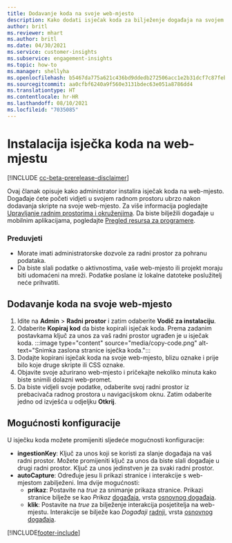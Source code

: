 ```yaml
---
title: Dodavanje koda na svoje web-mjesto
description: Kako dodati isječak koda za bilježenje događaja na svojem web-mjestu.
author: britl
ms.reviewer: mhart
ms.author: britl
ms.date: 04/30/2021
ms.service: customer-insights
ms.subservice: engagement-insights
ms.topic: how-to
ms.manager: shellyha
ms.openlocfilehash: b5467da775a621c436bd9ddedb272506acc1e2b31dcf7c87feb5dd11e2daae2b
ms.sourcegitcommit: aa0cfbf6240a9f560e3131bdec63e051a8786dd4
ms.translationtype: HT
ms.contentlocale: hr-HR
ms.lasthandoff: 08/10/2021
ms.locfileid: "7035085"
---
```

# <a name="install-the-code-snippet-on-a-website"></a>Instalacija isječka koda na web-mjestu

[!INCLUDE [cc-beta-prerelease-disclaimer](includes/cc-beta-prerelease-disclaimer.md)]

Ovaj članak opisuje kako administrator instalira isječak koda na web-mjesto. Događaje ćete početi vidjeti u svojem radnom prostoru ubrzo nakon dodavanja skripte na svoje web-mjesto. Za više informacija pogledajte [Upravljanje radnim prostorima i okruženjima](manage-environments-workspaces.md). Da biste bilježili događaje u mobilnim aplikacijama, pogledajte [Pregled resursa za programere](developer-resources.md).


### <a name="prerequisites"></a>Preduvjeti

* Morate imati administratorske dozvole za radni prostor za pohranu podataka.
* Da biste slali podatke o aktivnostima, vaše web-mjesto ili projekt moraju biti udomaćeni na mreži. Podatke poslane iz lokalne datoteke poslužitelj neće prihvatiti.


## <a name="add-code-to-your-website"></a>Dodavanje koda na svoje web-mjesto
1.  Idite na **Admin** > **Radni prostor** i zatim odaberite **Vodič za instalaciju**.
1. Odaberite **Kopiraj kod** da biste kopirali isječak koda. Prema zadanim postavkama ključ za unos za vaš radni prostor ugrađen je u isječak koda.
:::image type="content" source="media/copy-code.png" alt-text="Snimka zaslona stranice isječka koda.":::
3. Dodajte kopirani isječak koda na svoje web-mjesto, blizu <head> oznake i prije bilo koje druge skripte ili CSS oznake.
4.  Objavite svoje ažurirano web-mjesto i pričekajte nekoliko minuta kako biste snimili dolazni web-promet.
5.  Da biste vidjeli svoje podatke, odaberite svoj radni prostor iz prebacivača radnog prostora u navigacijskom oknu. Zatim odaberite jedno od izvješća u odjeljku **Otkrij**.

## <a name="configuration-options"></a>Mogućnosti konfiguracije

U isječku koda možete promijeniti sljedeće mogućnosti konfiguracije:

- **ingestionKey**: Ključ za unos koji se koristi za slanje događaja na vaš radni prostor. Možete promijeniti ključ za unos da biste slali događaje u drugi radni prostor. Ključ za unos jedinstven je za svaki radni prostor. 
- **autoCapture**: Određuje jesu li prikazi stranice i interakcije s web-mjestom zabilježeni. Ima dvije mogućnosti:
    - **prikaz**: Postavite na *true* za snimanje prikaza stranice. Prikazi stranice bilježe se kao *Prikaz* [događaja](glossary.md#event), vrsta [osnovnog događaja](glossary.md#base-event).
    - **klik**: Postavite na *true* za bilježenje interakcija posjetitelja na web-mjestu. Interakcije se bilježe kao *Događaji* [radnji](glossary.md#event), vrsta [osnovnog događaja](glossary.md#base-event).

[!INCLUDE[footer-include](../includes/footer-banner.md)]
